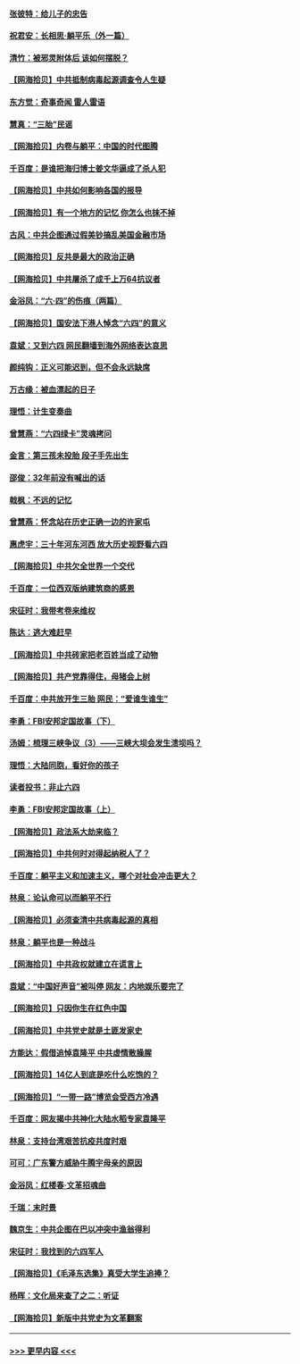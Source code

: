 #### [张彼特：给儿子的忠告](../pages/nsc993/n13018934.md?t=06141052) 
#### [祝君安：长相思‧躺平乐（外一篇）](../pages/nsc993/n13018923.md?t=06141052) 
#### [清竹：被邪灵附体后 该如何摆脱？](../pages/nsc993/n13018877.md?t=06141052) 
#### [【网海拾贝】中共抵制病毒起源调查令人生疑](../pages/nsc993/n13017785.md?t=06141052) 
#### [东方觉：奇事奇闻 雷人雷语](../pages/nsc993/n13017577.md?t=06141052) 
#### [慧真：“三胎”民谣](../pages/nsc993/n13017394.md?t=06141052) 
#### [【网海拾贝】内卷与躺平：中国的时代图腾](../pages/nsc993/n13016128.md?t=06141052) 
#### [千百度：是谁把海归博士姜文华逼成了杀人犯](../pages/nsc993/n13015218.md?t=06141052) 
#### [【网海拾贝】中共如何影响各国的报导](../pages/nsc993/n13012599.md?t=06141052) 
#### [【网海拾贝】有一个地方的记忆 你怎么也抹不掉](../pages/nsc993/n13009802.md?t=06141052) 
#### [古风：中共企图通过假美钞搞乱美国金融市场](../pages/nsc993/n13009626.md?t=06141052) 
#### [【网海拾贝】反共是最大的政治正确](../pages/nsc993/n13007051.md?t=06141052) 
#### [【网海拾贝】中共屠杀了成千上万64抗议者](../pages/nsc993/n13002713.md?t=06141052) 
#### [金浴凤：“六·四”的伤痕（两篇）](../pages/nsc993/n13001719.md?t=06141052) 
#### [【网海拾贝】国安法下港人悼念“六四”的意义](../pages/nsc993/n13001039.md?t=06141052) 
#### [袁斌：又到六四 网民翻墙到海外网络表达哀思](../pages/nsc993/n13000995.md?t=06141052) 
#### [颜纯钩：正义可能迟到，但不会永远缺席](../pages/nsc993/n13000920.md?t=06141052) 
#### [万古缘：被血漂起的日子](../pages/nsc993/n13000914.md?t=06141052) 
#### [理悟：计生变奏曲](../pages/nsc993/n13000414.md?t=06141052) 
#### [曾慧燕：“六四绿卡”灵魂拷问](../pages/nsc993/n13000277.md?t=06141052) 
#### [金言：第三孩未投胎 段子手先出生](../pages/nsc993/n13000215.md?t=06141052) 
#### [邵俊：32年前没有喊出的话](../pages/nsc993/n13000181.md?t=06141052) 
#### [戟枫：不远的记忆](../pages/nsc993/n13000121.md?t=06141052) 
#### [曾慧燕：怀念站在历史正确一边的许家屯](../pages/nsc993/n13000073.md?t=06141052) 
#### [惠虎宇：三十年河东河西 放大历史视野看六四](../pages/nsc993/n13000018.md?t=06141052) 
#### [【网海拾贝】中共欠全世界一个交代](../pages/nsc993/n12998706.md?t=06141052) 
#### [千百度：一位西双版纳建筑商的感恩](../pages/nsc993/n12998487.md?t=06141052) 
#### [宋征时：我带考卷来维权](../pages/nsc993/n12994088.md?t=06141052) 
#### [陈达：逃大难赶早](../pages/nsc993/n12993569.md?t=06141052) 
#### [【网海拾贝】中共砖家把老百姓当成了动物](../pages/nsc993/n12993483.md?t=06141052) 
#### [【网海拾贝】共产党靠得住，母猪会上树](../pages/nsc993/n12990730.md?t=06141052) 
#### [千百度：中共放开生三胎 网民：“爱谁生谁生”](../pages/nsc993/n12990644.md?t=06141052) 
#### [李勇：FBI安邦定国故事（下）](../pages/nsc993/n12987854.md?t=06141052) 
#### [汤姆：梳理三峡争议（3）——三峡大坝会发生溃坝吗？](../pages/nsc993/n12989806.md?t=06141052) 
#### [理悟：大陆同胞，看好你的孩子](../pages/nsc993/n12989778.md?t=06141052) 
#### [读者投书：非止六四](../pages/nsc993/n12989673.md?t=06141052) 
#### [李勇：FBI安邦定国故事（上）](../pages/nsc993/n12987749.md?t=06141052) 
#### [【网海拾贝】政法系大劫来临？](../pages/nsc993/n12987596.md?t=06141052) 
#### [【网海拾贝】中共何时对得起纳税人了？](../pages/nsc993/n12985578.md?t=06141052) 
#### [千百度：躺平主义和加速主义，哪个对社会冲击更大？](../pages/nsc993/n12985512.md?t=06141052) 
#### [林泉：论认命可以而躺平不行](../pages/nsc993/n12985505.md?t=06141052) 
#### [【网海拾贝】必须查清中共病毒起源的真相](../pages/nsc993/n12984276.md?t=06141052) 
#### [林泉：躺平也是一种战斗](../pages/nsc993/n12984194.md?t=06141052) 
#### [【网海拾贝】中共政权就建立在谎言上](../pages/nsc993/n12981880.md?t=06141052) 
#### [袁斌：“中国好声音”被叫停 网友：内地娱乐要完了](../pages/nsc993/n12981826.md?t=06141052) 
#### [【网海拾贝】只因你生在红色中国](../pages/nsc993/n12979096.md?t=06141052) 
#### [【网海拾贝】中共党史就是土匪发家史](../pages/nsc993/n12976478.md?t=06141052) 
#### [方能达：假借追悼袁隆平 中共虚情散臊腥](../pages/nsc993/n12976396.md?t=06141052) 
#### [【网海拾贝】14亿人到底是吃什么吃饱的？](../pages/nsc993/n12974125.md?t=06141052) 
#### [【网海拾贝】“一带一路”博览会受西方冷遇](../pages/nsc993/n12971787.md?t=06141052) 
#### [千百度：网友揭中共神化大陆水稻专家袁隆平](../pages/nsc993/n12971733.md?t=06141052) 
#### [林泉：支持台湾艰苦抗疫共度时艰](../pages/nsc993/n12971350.md?t=06141052) 
#### [可可：广东警方威胁牛腾宇母亲的原因](../pages/nsc993/n12971100.md?t=06141052) 
#### [金浴凤：红楼春·文革招魂曲](../pages/nsc993/n12970354.md?t=06141052) 
#### [千瑞：末时景](../pages/nsc993/n12970337.md?t=06141052) 
#### [魏京生：中共企图在巴以冲突中渔翁得利](../pages/nsc993/n12970286.md?t=06141052) 
#### [宋征时：我找到的六四军人](../pages/nsc993/n12970213.md?t=06141052) 
#### [【网海拾贝】《毛泽东选集》真受大学生追捧？](../pages/nsc993/n12968779.md?t=06141052) 
#### [杨晖：文化局来查了之二：听证](../pages/nsc993/n12966528.md?t=06141052) 
#### [【网海拾贝】新版中共党史为文革翻案](../pages/nsc993/n12967526.md?t=06141052) 

----
#### [ >>> 更早内容 <<< ](../indexes/nsc993-earlier.md)

